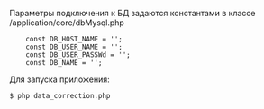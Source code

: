 Параметры подключения к БД задаются константами в классе /application/core/dbMysql.php

```
	const DB_HOST_NAME = '';
	const DB_USER_NAME = '';
	const DB_USER_PASSWd = '';
	const DB_NAME = '';
```

Для запуска приложения:

```
$ php data_correction.php

```